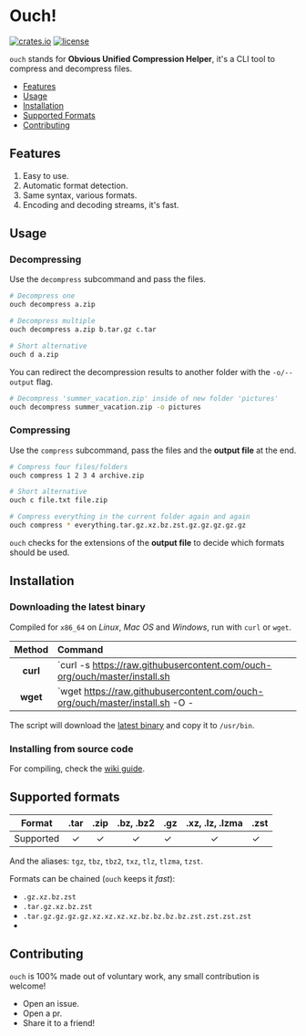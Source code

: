# Ouch!

[![crates.io](https://img.shields.io/crates/v/ouch.svg?style=for-the-badge&logo=rust)](https://crates.io/crates/ouch) [![license](https://img.shields.io/badge/license-MIT-blue.svg?style=for-the-badge&logo=Open-Source-Initiative&logoColor=ffffff)](https://github.com/ouch-org/ouch/blob/main/LICENSE)

`ouch` stands for **Obvious Unified Compression Helper**, it's a CLI tool to compress and decompress files.

- [Features](#features)
- [Usage](#usage)
- [Installation](#installation)
- [Supported Formats](#supported-formats)
- [Contributing](#contributing)

## Features

1. Easy to use.
2. Automatic format detection.
3. Same syntax, various formats.
4. Encoding and decoding streams, it's fast. <!-- We should post benchmarks in our wiki and link them here -->

## Usage

### Decompressing

Use the `decompress` subcommand and pass the files.

```sh
# Decompress one
ouch decompress a.zip

# Decompress multiple
ouch decompress a.zip b.tar.gz c.tar

# Short alternative
ouch d a.zip
```

You can redirect the decompression results to another folder with the `-o/--output` flag.

```sh
# Decompress 'summer_vacation.zip' inside of new folder 'pictures'
ouch decompress summer_vacation.zip -o pictures
```

### Compressing

Use the `compress` subcommand, pass the files and the **output file** at the end.

```sh
# Compress four files/folders
ouch compress 1 2 3 4 archive.zip

# Short alternative
ouch c file.txt file.zip

# Compress everything in the current folder again and again
ouch compress * everything.tar.gz.xz.bz.zst.gz.gz.gz.gz.gz
```

`ouch` checks for the extensions of the **output file** to decide which formats should be used.

## Installation

### Downloading the latest binary

Compiled for `x86_64` on _Linux_, _Mac OS_ and _Windows_, run with `curl` or `wget`.

| Method    | Command                                                                            |
|:---------:|:-----------------------------------------------------------------------------------|
| **curl**  | `curl -s https://raw.githubusercontent.com/ouch-org/ouch/master/install.sh | sh`   |
| **wget**  | `wget https://raw.githubusercontent.com/ouch-org/ouch/master/install.sh -O - | sh` |


The script will download the [latest binary](https://github.com/ouch-org/ouch/releases) and copy it to `/usr/bin`.

### Installing from source code

For compiling, check the [wiki guide](https://github.com/ouch-org/ouch/wiki/Compiling-and-installing-from-source-code).

## Supported formats

| Format        | .tar | .zip | .bz, .bz2 | .gz | .xz, .lz, .lzma | .zst |
|:-------------:|:----:|:----:|:---------:| --- |:---------------:| --- |
| Supported | ✓   | ✓   | ✓         | ✓  |   ✓            | ✓  |

And the aliases: `tgz`, `tbz`, `tbz2`, `txz`, `tlz`, `tlzma`, `tzst`.

Formats can be chained (`ouch` keeps it _fast_):
- `.gz.xz.bz.zst`
- `.tar.gz.xz.bz.zst`
- `.tar.gz.gz.gz.gz.xz.xz.xz.xz.bz.bz.bz.bz.zst.zst.zst.zst`
- 
## Contributing

`ouch` is 100% made out of voluntary work, any small contribution is welcome!

- Open an issue.
- Open a pr.
- Share it to a friend!
